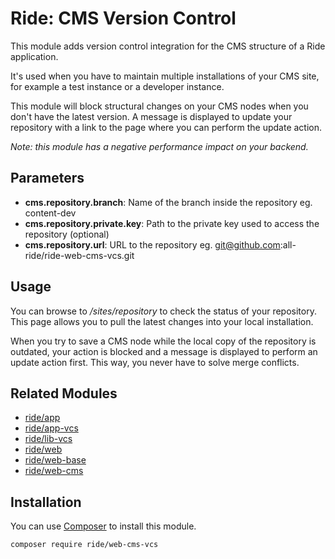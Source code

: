 # Ride: CMS Version Control

This module adds version control integration for the CMS structure of a Ride application.

It's used when you have to maintain multiple installations of your CMS site, for example a test instance or a developer instance.

This module will block structural changes on your CMS nodes when you don't have the latest version.
A message is displayed to update your repository with a link to the page where you can perform the update action.

_Note: this module has a negative performance impact on your backend._

## Parameters

* __cms.repository.branch__: Name of the branch inside the repository eg. content-dev
* __cms.repository.private.key__: Path to the private key used to access the repository (optional)
* __cms.repository.url__: URL to the repository eg. git@github.com:all-ride/ride-web-cms-vcs.git

## Usage

You can browse to _/sites/repository_ to check the status of your repository.
This page allows you to pull the latest changes into your local installation.

When you try to save a CMS node while the local copy of the repository is outdated, your action is blocked and a message is displayed to perform an update action first.
This way, you never have to solve merge conflicts.

## Related Modules

- [ride/app](https://github.com/all-ride/ride-app)
- [ride/app-vcs](https://github.com/all-ride/ride-app-varnish)
- [ride/lib-vcs](https://github.com/all-ride/ride-lib-varnish)
- [ride/web](https://github.com/all-ride/ride-web)
- [ride/web-base](https://github.com/all-ride/ride-web-base)
- [ride/web-cms](https://github.com/all-ride/ride-web-cms)

## Installation

You can use [Composer](http://getcomposer.org) to install this module.

```
composer require ride/web-cms-vcs
```
